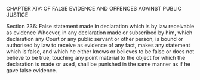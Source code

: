 CHAPTER XIV: OF FALSE EVIDENCE AND OFFENCES AGAINST PUBLIC JUSTICE

Section 236: False statement made in declaration which is by law receivable as evidence
Whoever, in any declaration made or subscribed by him, which declaration any Court or any public servant or other person, is bound or authorised by law to receive as evidence of any fact, makes any statement which is false, and which he either knows or believes to be false or does not believe to be true, touching any point material to the object for which the declaration is made or used, shall be punished in the same manner as if he gave false evidence.


